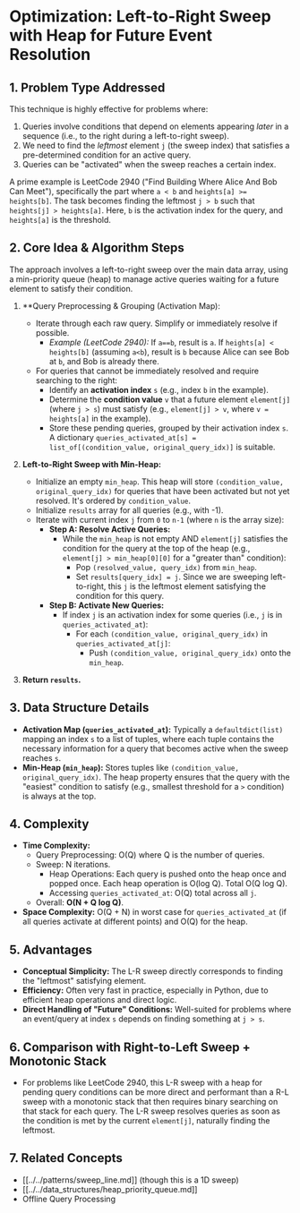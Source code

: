 # Optimization: Left-to-Right Sweep with Heap for Future Event Resolution

## 1. Problem Type Addressed

This technique is highly effective for problems where:
1.  Queries involve conditions that depend on elements appearing *later* in a sequence (i.e., to the right during a left-to-right sweep).
2.  We need to find the *leftmost* element `j` (the sweep index) that satisfies a pre-determined condition for an active query.
3.  Queries can be "activated" when the sweep reaches a certain index.

A prime example is LeetCode 2940 ("Find Building Where Alice And Bob Can Meet"), specifically the part where `a < b` and `heights[a] >= heights[b]`. The task becomes finding the leftmost `j > b` such that `heights[j] > heights[a]`. Here, `b` is the activation index for the query, and `heights[a]` is the threshold.

## 2. Core Idea & Algorithm Steps

The approach involves a left-to-right sweep over the main data array, using a min-priority queue (heap) to manage active queries waiting for a future element to satisfy their condition.

1.  **Query Preprocessing & Grouping (Activation Map):
    *   Iterate through each raw query. Simplify or immediately resolve if possible.
        *   _Example (LeetCode 2940):_ If `a==b`, result is `a`. If `heights[a] < heights[b]` (assuming `a<b`), result is `b` because Alice can see Bob at `b`, and Bob is already there.
    *   For queries that cannot be immediately resolved and require searching to the right:
        *   Identify an **activation index** `s` (e.g., index `b` in the example).
        *   Determine the **condition value** `v` that a future element `element[j]` (where `j > s`) must satisfy (e.g., `element[j] > v`, where `v = heights[a]` in the example).
        *   Store these pending queries, grouped by their activation index `s`. A dictionary `queries_activated_at[s] = list_of[(condition_value, original_query_idx)]` is suitable.

2.  **Left-to-Right Sweep with Min-Heap:**
    *   Initialize an empty `min_heap`. This heap will store `(condition_value, original_query_idx)` for queries that have been activated but not yet resolved. It's ordered by `condition_value`.
    *   Initialize `results` array for all queries (e.g., with -1).
    *   Iterate with current index `j` from `0` to `n-1` (where `n` is the array size):
        *   **Step A: Resolve Active Queries:**
            *   While the `min_heap` is not empty AND `element[j]` satisfies the condition for the query at the top of the heap (e.g., `element[j] > min_heap[0][0]` for a "greater than" condition):
                *   Pop `(resolved_value, query_idx)` from `min_heap`.
                *   Set `results[query_idx] = j`. Since we are sweeping left-to-right, this `j` is the leftmost element satisfying the condition for this query.
        *   **Step B: Activate New Queries:**
            *   If index `j` is an activation index for some queries (i.e., `j` is in `queries_activated_at`):
                *   For each `(condition_value, original_query_idx)` in `queries_activated_at[j]`:
                    *   Push `(condition_value, original_query_idx)` onto the `min_heap`.

3.  **Return `results`.**

## 3. Data Structure Details

*   **Activation Map (`queries_activated_at`):** Typically a `defaultdict(list)` mapping an index `s` to a list of tuples, where each tuple contains the necessary information for a query that becomes active when the sweep reaches `s`.
*   **Min-Heap (`min_heap`):** Stores tuples like `(condition_value, original_query_idx)`. The heap property ensures that the query with the "easiest" condition to satisfy (e.g., smallest threshold for a `>` condition) is always at the top.

## 4. Complexity

*   **Time Complexity:**
    *   Query Preprocessing: O(Q) where Q is the number of queries.
    *   Sweep: N iterations.
        *   Heap Operations: Each query is pushed onto the heap once and popped once. Each heap operation is O(log Q). Total O(Q log Q).
        *   Accessing `queries_activated_at`: O(Q) total across all `j`.
    *   Overall: **O(N + Q log Q)**.
*   **Space Complexity:** O(Q + N) in worst case for `queries_activated_at` (if all queries activate at different points) and O(Q) for the heap.

## 5. Advantages

*   **Conceptual Simplicity:** The L-R sweep directly corresponds to finding the "leftmost" satisfying element.
*   **Efficiency:** Often very fast in practice, especially in Python, due to efficient heap operations and direct logic.
*   **Direct Handling of "Future" Conditions:** Well-suited for problems where an event/query at index `s` depends on finding something at `j > s`.

## 6. Comparison with Right-to-Left Sweep + Monotonic Stack

*   For problems like LeetCode 2940, this L-R sweep with a heap for pending query conditions can be more direct and performant than a R-L sweep with a monotonic stack that then requires binary searching on that stack for each query.
The L-R sweep resolves queries as soon as the condition is met by the current `element[j]`, naturally finding the leftmost.

## 7. Related Concepts

*   [[../../patterns/sweep_line.md]] (though this is a 1D sweep)
*   [[../../data_structures/heap_priority_queue.md]]
*   Offline Query Processing 